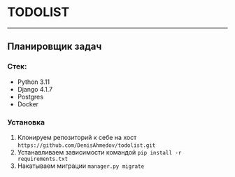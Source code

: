 # TODOLIST

***

## Планировщик задач


### Стек:
+ Python 3.11
+ Django 4.1.7
+ Postgres
+ Docker


### Установка
1. Клонируем репозиторий к себе на хост `https://github.com/DenisAhmedov/todolist.git`
2. Устанавливаем зависимости командой `pip install -r requirements.txt`
3. Накатываем миграции `manager.py migrate`
